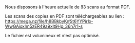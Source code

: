 Nous disposons à l'heure actuelle de 83 scans au format PDF.

Les scans des copies en PDF sont téléchargeables au lien :
https://mega.nz/file/h8BBkbyK#St6YYPirIx-WwGAioxIm5zER49a9xit9Hp_36n7r1-s

Le fichier est volumineux et n'est pas optimisé.
